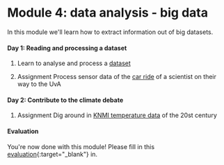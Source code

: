 # Module 4: data analysis - big data

In this module we'll learn how to extract information out of big datasets.

#### Day 1: Reading and processing a dataset 

1. Learn to analyse and process a [dataset](/python/files) 

2. <span class="badge badge-primary">Assignment</span> Process sensor data of the [car ride](/weather/dataprocessing) of a scientist on their way to the UvA

#### Day 2: Contribute to the climate debate 

1. <span class="badge badge-primary">Assignment</span> Dig around in [KNMI temperature data](/weather/climate) of the 20st century


#### Evaluation

You're now done with this module! Please fill in this [evaluation](https://goo.gl/forms/s3W7Nfrk0nXEcbji1){:target="_blank"} in.
